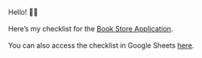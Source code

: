 Hello! 👋✨
<br><br>
Here’s my checklist for the <a href="https://demoqa.com/books" target="blank">Book Store Application</a>.
<br><br>
You can also access the checklist in Google Sheets <a href="https://docs.google.com/spreadsheets/d/1t8GirydyPb5oMt0cGoVJEo-0Cd1CtV_KLafeAoDm1jY/edit?usp=sharing" target="_blank">here</a>.
